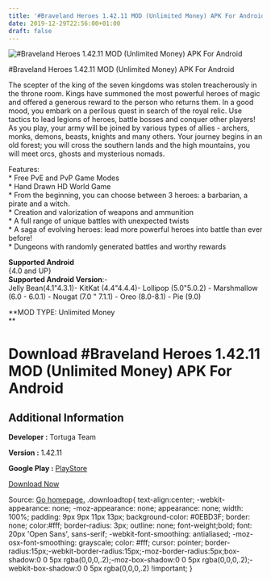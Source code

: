 ```yaml
---
title: '#Braveland Heroes 1.42.11 MOD (Unlimited Money) APK For Android'
date: 2019-12-29T22:56:00+01:00
draft: false
---
```


![#Braveland Heroes 1.42.11 MOD (Unlimited Money) APK For Android](https://i0.wp.com/apkhome.net/wp-content/uploads/2019/11/Braveland-Heroes-1.42.11-MOD-Unlimited-Money.png "#Braveland Heroes 1.42.11 MOD (Unlimited Money) APK For Android")

  

#Braveland Heroes 1.42.11 MOD (Unlimited Money) APK For Android

The scepter of the king of the seven kingdoms was stolen treacherously in the throne room. Kings have summoned the most powerful heroes of magic and offered a generous reward to the person who returns them. In a good mood, you embark on a perilous quest in search of the royal relic. Use tactics to lead legions of heroes, battle bosses and conquer other players! As you play, your army will be joined by various types of allies - archers, monks, demons, beasts, knights and many others. Your journey begins in an old forest; you will cross the southern lands and the high mountains, you will meet orcs, ghosts and mysterious nomads.

Features:  
\* Free PvE and PvP Game Modes  
\* Hand Drawn HD World Game  
\* From the beginning, you can choose between 3 heroes: a barbarian, a pirate and a witch.  
\* Creation and valorization of weapons and ammunition  
\* A full range of unique battles with unexpected twists  
\* A saga of evolving heroes: lead more powerful heroes into battle than ever before!  
\* Dungeons with randomly generated battles and worthy rewards

**Supported Android**  
{4.0 and UP}  
**Supported Android Version**:-  
Jelly Bean(4.1"4.3.1)- KitKat (4.4"4.4.4)- Lollipop (5.0"5.0.2) - Marshmallow (6.0 - 6.0.1) - Nougat (7.0 " 7.1.1) - Oreo (8.0-8.1) - Pie (9.0)

**MOD TYPE: Unlimited Money  
**

Download #Braveland Heroes 1.42.11 MOD (Unlimited Money) APK For Android
========================================================================

Additional Information
----------------------

**Developer :** Tortuga Team

**Version :** 1.42.11

**Google Play :** [PlayStore](https://play.google.com/store/apps/details?id=com.tortugateam.bravelandheroes)

  

[Download Now](https://store4app.co/post/braveland-heroes-1-42-11-mod-unlimited-money-apk-for-android_1574019225)

  
Source: [Go homepage.](https://store4app.co/post/braveland-heroes-1-42-11-mod-unlimited-money-apk-for-android_1574019225) .downloadtop{ text-align:center; -webkit-appearance: none; -moz-appearance: none; appearance: none; width: 100%; padding: 9px 9px 11px 13px; background-color: #0EBD3F; border: none; color:#fff; border-radius: 3px; outline: none; font-weight;bold; font: 20px 'Open Sans', sans-serif; -webkit-font-smoothing: antialiased; -moz-osx-font-smoothing: grayscale; color: #fff; cursor: pointer; border-radius:15px;-webkit-border-radius:15px;-moz-border-radius:5px;box-shadow:0 0 5px rgba(0,0,0,.2);-moz-box-shadow:0 0 5px rgba(0,0,0,.2);-webkit-box-shadow:0 0 5px rgba(0,0,0,.2) !important; }